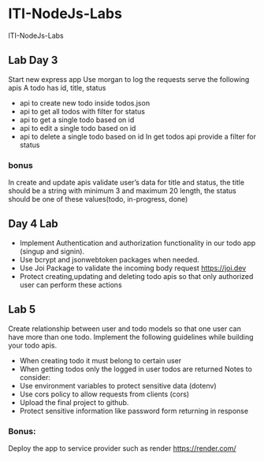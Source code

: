 # ITI-NodeJs-Labs
ITI-NodeJs-Labs





## Lab Day 3
Start new express app
Use morgan to log the requests
serve the following apis
A todo has id, title, status
- api to create new todo inside todos.json
- api to get all todos with filter for status
- api to get a single todo based on id
- api to edit a single todo based on id
- api to delete a single todo based on id
In get todos api provide a filter for status

### bonus
In create and update apis validate user’s data for title and status, the title
should be a string with minimum 3 and maximum 20 length, the status should be
one of these values(todo, in-progress, done)


## Day 4 Lab
- Implement Authentication and authorization functionality in our todo app
(singup and signin).
- Use bcrypt and jsonwebtoken packages when needed.
- Use Joi Package to validate the incoming body request https://joi.dev
- Protect creating,updating and deleting todo apis so that only authorized
user can perform these actions


## Lab 5
Create relationship between user and todo models so that one user can have more than one
todo.
Implement the following guidelines while building your todo apis.
- When creating todo it must belong to certain user
- When getting todos only the logged in user todos are returned
Notes to consider:
- Use environment variables to protect sensitive data (dotenv)
- Use cors policy to allow requests from clients (cors)
- Upload the final project to github.
- Protect sensitive information like password form returning in response

### Bonus:
Deploy the app to service provider such as render https://render.com/
